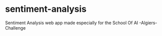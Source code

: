 # sentiment-analysis
Sentiment Analysis web app made especially for the School Of AI -Algiers- Challenge
